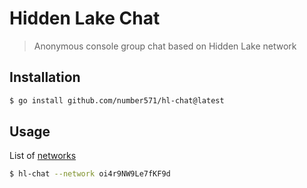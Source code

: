 # Hidden Lake Chat

> Anonymous console group chat based on Hidden Lake network 

## Installation

```bash
$ go install github.com/number571/hl-chat@latest
```

## Usage

List of [networks](https://github.com/number571/hidden-lake/blob/master/build/networks.yml)

```bash
$ hl-chat --network oi4r9NW9Le7fKF9d
```
